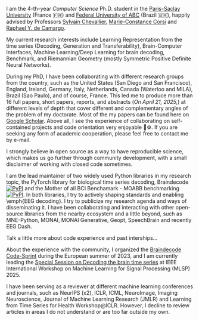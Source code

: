 I am the 4-th-year *Computer Science* Ph.D. student in the [Paris-Saclay University](https://www.universite-paris-saclay.fr/) (France 🇫🇷) and [Federal University of ABC](https://www.ufabc.edu.br/) (Brazil 🇧🇷), happily advised by Professors [Sylvain Chevallier](https://sylvchev.github.io/), [Marie-Constance Corsi](https://marieconstance-corsi.netlify.app/) and [Raphael Y. de Camargo](https://rycamargo.github.io).

My current research interests include Learning Representation from the time series (Decoding, Generation and Transferability), Brain-Computer Interfaces, Machine Learning/Deep Learning for brain decoding, Benchmark, and Riemannian Geometry (mostly Symmetric Positive Definite Neural Networks).

During my PhD, I have been collaborating with different research groups from the country, such as the United States (San Diego and San Francisco), England, Ireland, Germany, Italy, Netherlands, Canada (Waterloo and MILA), Brazil (Sao Paulo), and of course, France. This led me to produce more than 16 full papers, short papers, reports, and abstracts (*On April 21, 2025,*) at different levels of depth that cover different and complementary angles of the problem of my doctorate. Most of the my papers can be found here on [Google Scholar](https://scholar.google.com.br/citations?user=2Gd5gOQAAAAJ). Above all, I see the experience of collaborating on self-contained projects and code orientation very enjoyable 🧠⚙️. If you are seeking any form of academic cooperation, please feel free to contact me by e-mail.

I strongly believe in open source as a way to have reproducible science, which makes us go further through community development, with a small disclaimer of working with closed code sometimes.

I am the lead maintainer of two widely used Python libraries in my research topic, the PyTorch library for biological time series decoding, Braindecode [![PyPI](https://img.shields.io/pypi/v/braindecode?color=blue&style=plastic)](https://img.shields.io/pypi/v/braindecode) and the Mother of all BCI Benchamark - MOABB benchmarking [![PyPI](https://img.shields.io/pypi/v/moabb?color=blue&style=plastic)](https://img.shields.io/pypi/v/moabb). In both libraries, I try to actively shaping standards and enabling \emph{EEG decoding}. I try to publicize my research agenda and ways of disseminating it. I have been collaborating and interacting with other open-source libraries from the nearby ecosystem and a little beyond, such as MNE-Python, MONAI, MONAI Generative, Geopt, SpeechBrain and recently EEG Dash.


Talk a little more about code experience and past interships...

About the experience with the community, I organized the [Braindecode Code-Sprint](https://braindecode.org/sprint2023/) during the European summer of 2023, and I am currently leading the [Special Session on Decoding the brain time series](https://mlsp2025-decoding-brain.github.io/) at IEEE International Workshop on
Machine Learning for Signal Processing (MLSP) 2025. 

I have been serving as a reviewer at different machine learning conferences and journals, such as NeurIPS (x2), ICLR, ICML, NeuroImage, Imaging Neuroscience, Journal of Machine Learning Research (JMLR) and Learning from Time Series for Health Workshop@ICLR. However, I decline to review articles in areas I do not understand or are too far outside my own. 

